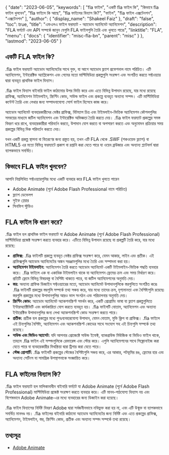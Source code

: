 {
  "date": "2023-06-05",
  "keywords": [
"fla ফাইল",
"একটি fla ফাইল কি",
"কিভাবে fla ফাইল খুলবেন",
"fla ফাইলে কি আছে",
"fla ফাইলের বিন্যাস কি?",
"ফাইল",
"fla ফাইল এক্সটেনশন",
"এক্সটেনশন"
],
  "author": {
    "display_name": "Shakeel Faiz"
},
  "draft": "false",
  "toc": true,
  "title": "এফএলএ ফাইল ফরম্যাট - অ্যাডোব অ্যানিমেট অ্যানিমেশন",
  "description": "FLA ফর্ম্যাট এবং API সম্পর্কে জানুন যেগুলি FLA ফাইলগুলি তৈরি এবং খুলতে পারে৷",
  "linktitle": "FLA",
  "menu": {
    "docs": {
      "identifier": "misc-fla-bn",
      "parent": "misc"
}
},
  "lastmod": "2023-06-05"
}

## একটি FLA ফাইল কি?

.fla ফাইল ফরম্যাট অ্যাডোব অ্যানিমেটের সাথে যুক্ত, যা আগে অ্যাডোব ফ্ল্যাশ প্রফেশনাল নামে পরিচিত। এটি অ্যানিমেশন, ইন্টারেক্টিভ অ্যাপ্লিকেশন এবং গেমের মতো মাল্টিমিডিয়া প্রকল্পগুলি সংরক্ষণ এবং সংগঠিত করতে সফ্টওয়্যার দ্বারা ব্যবহৃত প্রাথমিক ফাইল বিন্যাস।

.fla ফাইল বিন্যাস বাইনারি ফাইল কাঠামোর উপর ভিত্তি করে এবং এতে বিভিন্ন উপাদান রয়েছে, যার মধ্যে রয়েছে গ্রাফিক্স, অ্যানিমেশন টাইমলাইন, স্ক্রিপ্টিং কোড, সাউন্ড ফাইল এবং প্রকল্পে ব্যবহৃত অন্যান্য সম্পদ। এটি মাল্টিমিডিয়া কন্টেন্ট তৈরি এবং লেখার জন্য সম্পাদনাযোগ্য সোর্স ফাইল হিসেবে কাজ করে।

অ্যাডোব অ্যানিমেট ব্যবহারকারীদের ভেক্টর গ্রাফিক্স, বিটম্যাপ চিত্র এবং টাইমলাইন-ভিত্তিক অ্যানিমেশন কৌশলগুলির সমন্বয়ের মাধ্যমে জটিল অ্যানিমেশন এবং ইন্টারেক্টিভ অভিজ্ঞতা তৈরি করতে দেয়। .fla ফাইল ফরম্যাট প্রকল্পের সমস্ত বিবরণ ধরে রাখে, ব্যবহারকারীরা পরিবর্তন করতে, উপাদান যোগ করতে বা অপসারণ করতে এবং অনুমোদন প্রক্রিয়ার সময় প্রকল্পের বিভিন্ন দিক পরিবর্তন করতে দেয়।

যখন একটি প্রকল্প স্থাপনা বা বিতরণের জন্য প্রস্তুত হয়, তখন এটি FLA থেকে .SWF (শকওয়েভ ফ্ল্যাশ) বা HTML5 এর মতো বিভিন্ন ফরম্যাটে প্রকাশ বা রপ্তানি করা যেতে পারে যা ওয়েব ব্রাউজার এবং অন্যান্য প্ল্যাটফর্ম দ্বারা ব্যাপকভাবে সমর্থিত।

## কিভাবে FLA ফাইল খুলবেন?

আপনি নিম্নলিখিত সফ্টওয়্যারগুলির মধ্যে একটি ব্যবহার করে FLA ফাইল খুলতে পারেন

- Adobe Animate (পূর্বে Adobe Flash Professional নামে পরিচিত)
- ফ্ল্যাশ ডেভেলপ
- সুইফ প্লেয়ার
- সিনফিগ স্টুডিও

## FLA ফাইল কি ধারণ করে?

.fla ফাইল হল প্রাথমিক ফাইল ফরম্যাট যা Adobe Animate (পূর্বে Adobe Flash Professional) মাল্টিমিডিয়া প্রজেক্ট সংরক্ষণ করতে ব্যবহার করে। এটিতে বিভিন্ন উপাদান রয়েছে যা প্রকল্পটি তৈরি করে, যার মধ্যে রয়েছে:

- **গ্রাফিক্স:** .fla ফাইলটি প্রকল্পে ব্যবহৃত ভেক্টর গ্রাফিক্স সংরক্ষণ করে, যেমন আকার, লাইন এবং প্রতীক। এই গ্রাফিক্সগুলি অ্যাডোব অ্যানিমেটের অঙ্কন সরঞ্জামগুলির মধ্যে তৈরি এবং সম্পাদনা করা হয়।
- **অ্যানিমেশন টাইমলাইন:** অ্যানিমেশন তৈরি করতে অ্যাডোব অ্যানিমেট একটি টাইমলাইন-ভিত্তিক পদ্ধতি ব্যবহার করে। .fla ফাইলে এক বা একাধিক টাইমলাইন থাকে যা অ্যানিমেশন ফ্রেমের ক্রম এবং সময় নির্ধারণ করে। প্রতিটি ফ্রেমে বিভিন্ন বিষয়বস্তু বা বৈশিষ্ট্য থাকতে পারে, যা জটিল অ্যানিমেশনের অনুমতি দেয়।
- **স্তর:** অন্যান্য গ্রাফিক ডিজাইন সফ্টওয়্যারের মতো, অ্যাডোব অ্যানিমেট উপাদানগুলিকে স্তরগুলিতে সংগঠিত করে৷ .fla ফাইলটি প্রকল্পের স্তরগুলি সম্পর্কে তথ্য সঞ্চয় করে, যার মধ্যে তাদের ক্রম, দৃশ্যমানতা এবং বৈশিষ্ট্যগুলি রয়েছে৷ স্তরগুলি প্রকল্পের মধ্যে উপাদানগুলির আরও ভাল সংগঠন এবং পরিচালনার অনুমতি দেয়।
- **স্ক্রিপ্টিং কোড:** অ্যাডোব অ্যানিমেট অ্যাকশনস্ক্রিপ্ট সমর্থন করে, একটি প্রোগ্রামিং ভাষা যা ফ্ল্যাশ প্রকল্পগুলিতে ইন্টারঅ্যাক্টিভিটি এবং কার্যকারিতা যোগ করতে ব্যবহৃত হয়। .fla ফাইলটি বোতাম, অ্যানিমেশন এবং অন্যান্য ইন্টারেক্টিভ উপাদানগুলির জন্য লেখা অ্যাকশনস্ক্রিপ্ট কোড সংরক্ষণ করতে পারে।
- **প্রতীক:** প্রতীক হল প্রকল্পের মধ্যে পুনঃব্যবহারযোগ্য উপাদান, যেমন বোতাম, মুভি ক্লিপ বা গ্রাফিক্স। .fla ফাইলে এই চিহ্নগুলির বৈশিষ্ট্য, অ্যানিমেশন এবং অ্যাকশনস্ক্রিপ্ট কোডের সাথে সংযোগ সহ এই চিহ্নগুলি সম্পর্কে তথ্য রয়েছে।
- **সাউন্ড এবং ভিডিও অ্যাসেট:** যদি আপনার প্রোজেক্টে সাউন্ড ইফেক্ট, ব্যাকগ্রাউন্ড মিউজিক বা ভিডিও ফাইল থাকে, তাহলে .fla ফাইল এই সম্পদগুলিকে রেফারেন্স এবং স্টোর করে। এগুলি অ্যানিমেশনের সাথে সিঙ্ক্রোনাইজ করা যেতে পারে বা ব্যবহারকারীর মিথস্ক্রিয়া দ্বারা ট্রিগার করা যেতে পারে।
- **স্টেজ প্রোপার্টি:** .fla ফাইলটি প্রকল্পের স্টেজের বৈশিষ্ট্যগুলি সঞ্চয় করে, এর আকার, পটভূমির রঙ, ফ্রেমের হার এবং অন্যান্য সেটিংস যা সামগ্রিক উপস্থাপনাকে সংজ্ঞায়িত করে।

## FLA ফাইলের বিন্যাস কি?

.fla ফাইল ফরম্যাট হল মালিকানাধীন বাইনারি ফর্ম্যাট যা Adobe Animate (পূর্বে Adobe Flash Professional) মাল্টিমিডিয়া প্রজেক্ট সংরক্ষণ করতে ব্যবহার করে। এটি মানব-পাঠযোগ্য বিন্যাস নয় এবং বিশেষভাবে Adobe Animate-এর মধ্যে ব্যবহারের জন্য ডিজাইন করা হয়েছে।

.fla ফাইল বিন্যাসের নির্দিষ্ট বিবরণ Adobe দ্বারা সর্বজনীনভাবে নথিভুক্ত করা হয় না, এবং এটি উন্মুক্ত বা ব্যাপকভাবে সমর্থিত মানদণ্ড নয়। .fla ফাইলের বাইনারি কাঠামো অ্যাডোব অ্যানিমেটের জন্য নির্দিষ্ট এবং এতে প্রকল্পের গ্রাফিক্স, অ্যানিমেশন, টাইমলাইন, স্তর, স্ক্রিপ্টিং কোড, প্রতীক এবং অন্যান্য সম্পদ সম্পর্কে তথ্য রয়েছে।

## তথ্যসূত্র
* [Adobe Animate](https://en.wikipedia.org/wiki/Adobe_Animate)


